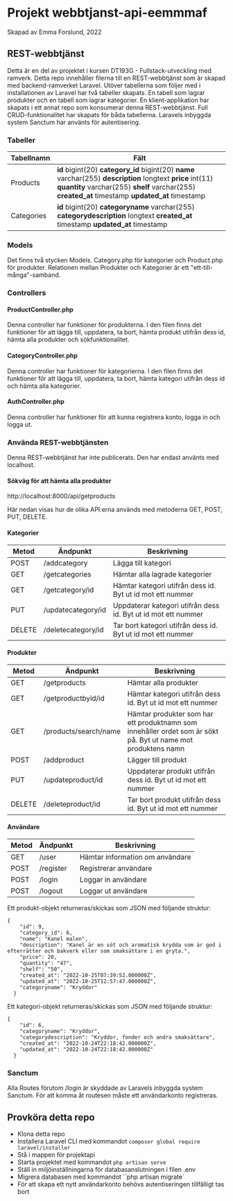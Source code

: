 # Projekt webbtjanst-api-eemmmaf
Skapad av Emma Forslund, 2022

## REST-webbtjänst
Detta är en del av projektet i kursen DT193G - Fullstack-utveckling med ramverk. Detta repo innehåller filerna till en REST-webbtjänst som är skapad med backend-ramverket Laravel. 
Utöver tabellerna som följer med i installationen av Laravel har två tabeller skapats. En tabell som lagrar produkter och en tabell som lagrar kategorier. En klient-applikation har skapats i ett annat repo som konsumerar denna REST-webbtjänst.
Full CRUD-funktionalitet har skapats för båda tabellerna. Laravels inbyggda system Sanctum har använts för autentisering. 
### Tabeller
| Tabellnamn  | Fält |
| ------------- | ------------- |
| Products      | **id** bigint(20) **category_id** bigint(20) **name** varchar(255) **description** longtext **price** int(11) **quantity** varchar(255) **shelf** varchar(255) **created_at** timestamp **updated_at** timestamp|
| Categories    | **id** bigint(20) **categoryname** varchar(255) **categorydescription** longtext **created_at** timestamp **updated_at** timestamp |

### Models
Det finns två stycken Models. Category.php för kategorier och Product.php för produkter. Relationen mellan Produkter och Kategorier är ett "ett-till-många"-samband. 

### Controllers
#### ProductController.php
Denna controller har funktioner för produkterna. I den filen finns det funktioner för att lägga till, uppdatera, ta bort, hämta produkt utifrån dess id, hämta alla produkter och sökfunktionalitet. 
#### CategoryController.php
Denna controller har funktioner för kategorierna. I den filen finns det funktioner för att lägga till, uppdatera, ta bort, hämta kategori utifrån dess id och hämta alla kategorier. 
#### AuthController.php
Denna controller har funktioner för att kunna registrera konto, logga in och logga ut. 

### Använda REST-webbtjänsten
Denna REST-webbtjänst har inte publicerats. Den har endast använts med localhost. 

#### Sökväg för att hämta alla produkter
http://localhost:8000/api/getproducts

Här nedan visas hur de olika API:erna används med metoderna GET, POST, PUT, DELETE.

#### Kategorier
| Metod  | Ändpunkt | Beskrivning |
| ------------- | ------------- | -----------|
| POST | /addcategory | Lägga till kategori |
| GET | /getcategories | Hämtar alla lagrade kategorier |
| GET | /getcategory/id | Hämtar kategori utifrån dess id. Byt ut id mot ett nummer |
| PUT | /updatecategory/id | Uppdaterar kategori utifrån dess id. Byt ut id mot ett nummer |
| DELETE | /deletecategory/id | Tar bort kategori utifrån dess id. Byt ut id mot ett nummer |

#### Produkter
| Metod  | Ändpunkt | Beskrivning |
| ------------- | ------------- | -----------|
| GET | /getproducts | Hämtar alla produkter |
| GET | /getproductbyid/id | Hämtar kategori utifrån dess id. Byt ut id mot ett nummer |
| GET | /products/search/name | Hämtar produkter som har ett produktnamn som innehåller ordet som är sökt på. Byt ut name mot produktens namn |
| POST | /addproduct | Lägger till produkt |
| PUT | /updateproduct/id | Uppdaterar produkt utifrån dess id. Byt ut id mot ett nummer |
| DELETE | /deleteproduct/id | Tar bort produkt utifrån dess id. Byt ut id mot ett nummer |

#### Användare
| Metod  | Ändpunkt | Beskrivning |
| ------------- | ------------- | -----------|
| GET | /user | Hämtar information om användare |
| POST | /register | Registrerar användare |
| POST | /login | Loggar in användare |
| POST | /logout | Loggar ut användare |

Ett produkt-objekt returneras/skickas som JSON med följande struktur:
```
{
    "id": 9,
    "category_id": 6,
    "name": "Kanel malen",
    "description": "Kanel är en söt och aromatisk krydda som är god i efterrätter och bakverk eller som smaksättare i en gryta.",
    "price": 20,
    "quantity": "47",
    "shelf": "50",
    "created_at": "2022-10-25T07:39:52.000000Z",
    "updated_at": "2022-10-25T12:57:47.000000Z",
    "categoryname": "Kryddor"
  }
```
Ett kategori-objekt returneras/skickas som JSON med följande struktur:
```
{
    "id": 6,
    "categoryname": "Kryddor",
    "categorydescription": "Kryddor, fonder och andra smaksättare",
    "created_at": "2022-10-24T22:18:42.000000Z",
    "updated_at": "2022-10-24T22:18:42.000000Z"
  }
  ```
  
### Sanctum
Alla Routes förutom /login är skyddade av Laravels inbyggda system Sanctum. För att komma åt routesen måste ett användarkonto registreras.

## Provköra detta repo
* Klona detta repo
* Installera Laravel CLI med kommandot `composer global require laravel/installer`
* Stå i mappen för projektapi
* Starta projektet med kommandot `php artisan serve`
* Ställ in miljöinställningarna för databasanslutningen i filen .env
* Migrera databasen med kommandot ``php artisan migrate`
* För att skapa ett nytt användarkonto behövs autentiseringen tillfälligt tas bort








